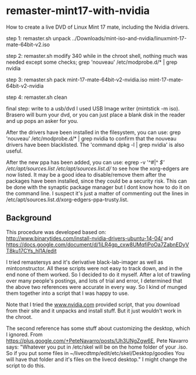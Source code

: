 remaster-mint17-with-nvidia
===========================

How to create a live DVD of Linux Mint 17 mate, including the Nvidia drivers.

step 1: remaster.sh unpack ../Downloads/mint-iso-and-nvidia/linuxmint-17-mate-64bit-v2.iso

step 2: remaster.sh modify 340
    while in the chroot shell, nothing much was needed except some checks;
    grep 'nouveau' /etc/modprobe.d/* | grep nvidia

step 3: remaster.sh pack mint-17-mate-64bit-v2-nvidia.iso mint-17-mate-64bit-v2-nvidia

step 4: remaster.sh clean

final step: write to a usb/dvd
    I used USB Image writer (mintstick -m iso).  Brasero will burn your dvd, or
    you can just place a blank disk in the reader and up pops an asker for you.

After the drivers have been installed in the filesystem, you can use:
grep 'nouveau' /etc/modprobe.d/* | grep nvidia
to confirm that the nouveau drivers have been blacklisted.
The 'command dpkg -l | grep nvidia' is also useful.

After the new ppa has been added, you can use:
egrep -v '^#|^ *$' /etc/apt/sources.list /etc/apt/sources.list.d/*
to see how the xorg-edgers are now listed.
It may be a good idea to disable/remove them after the packages have
been installed, since they could be a security risk.  This can be done
with the synaptic package manager but I dont know how to do it on the
command line.  I suspect it's just a matter of commenting out the lines
in /etc/apt/sources.list.d/xorg-edgers-ppa-trusty.list.

Background
----------
This procedure was developed based on: 
http://www.binarytides.com/install-nvidia-drivers-ubuntu-14-04/  and
https://docs.google.com/document/d/1iLR4gp_cxw8UMqfiPoOa7ZabnEDyVT8ku17CYs_hI1A/edit

I tried remastersys and it's derivative black-lab-imager as well as mintconstructor.
All these scripts were not easy to track down, and in the end none of them worked.
So I decided to do it myself. After a lot of trawling over many people's postings,
and lots of trial and error, I determined that the above two references were accurate
in every way. So I kind of munged them together into a script that I was happy to use.

Note that I tried the www.nvidia.com provided script, that you download from their
site and it unpacks and install stuff.  But it just wouldn't work in the chroot.

The second reference has some stuff about customizing the desktop, which I ignored.
From https://plus.google.com/+PeteNavarro/posts/Uh3UNgZgw6E, Pete Navarro says:
"Whatever you put in /etc/skel will be on the home folder of your .iso. So if 
you put some files in ~/livecdtmp/edit/etc/skel/Desktop/goodies You will have 
that folder and it's files on the livecd desktop."
I might change the script to do this.

